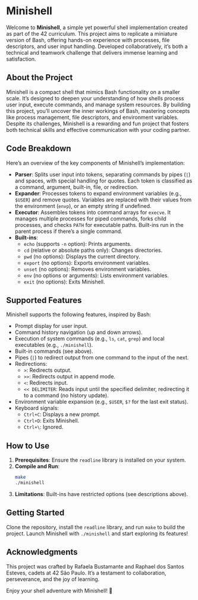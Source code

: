 # Minishell

Welcome to **Minishell**, a simple yet powerful shell implementation created as part of the 42 curriculum. This project aims to replicate a miniature version of Bash, offering hands-on experience with processes, file descriptors, and user input handling. Developed collaboratively, it’s both a technical and teamwork challenge that delivers immense learning and satisfaction.

## About the Project

Minishell is a compact shell that mimics Bash functionality on a smaller scale. It’s designed to deepen your understanding of how shells process user input, execute commands, and manage system resources. By building this project, you’ll uncover the inner workings of Bash, mastering concepts like process management, file descriptors, and environment variables. Despite its challenges, Minishell is a rewarding and fun project that fosters both technical skills and effective communication with your coding partner.

## Code Breakdown

Here’s an overview of the key components of Minishell’s implementation:

- **Parser**: Splits user input into tokens, separating commands by pipes (`|`) and spaces, with special handling for quotes. Each token is classified as a command, argument, built-in, file, or redirection.
- **Expander**: Processes tokens to expand environment variables (e.g., `$USER`) and remove quotes. Variables are replaced with their values from the environment (`envp`), or an empty string if undefined.
- **Executor**: Assembles tokens into command arrays for `execve`. It manages multiple processes for piped commands, forks child processes, and checks `PATH` for executable paths. Built-ins run in the parent process if there’s a single command.
- **Built-ins**:
  - `echo` (supports `-n` option): Prints arguments.
  - `cd` (relative or absolute paths only): Changes directories.
  - `pwd` (no options): Displays the current directory.
  - `export` (no options): Exports environment variables.
  - `unset` (no options): Removes environment variables.
  - `env` (no options or arguments): Lists environment variables.
  - `exit` (no options): Exits Minishell.

## Supported Features

Minishell supports the following features, inspired by Bash:

- Prompt display for user input.
- Command history navigation (up and down arrows).
- Execution of system commands (e.g., `ls`, `cat`, `grep`) and local executables (e.g., `./minishell`).
- Built-in commands (see above).
- Pipes (`|`) to redirect output from one command to the input of the next.
- Redirections:
  - `>`: Redirects output.
  - `>>`: Redirects output in append mode.
  - `<`: Redirects input.
  - `<< DELIMITER`: Reads input until the specified delimiter, redirecting it to a command (no history update).
- Environment variable expansion (e.g., `$USER`, `$?` for the last exit status).
- Keyboard signals:
  - `Ctrl+C`: Displays a new prompt.
  - `Ctrl+D`: Exits Minishell.
  - `Ctrl+\`: Ignored.

## How to Use

1. **Prerequisites**: Ensure the `readline` library is installed on your system.
2. **Compile and Run**:
   ```bash
   make
   ./minishell
   ```
3. **Limitations**: Built-ins have restricted options (see descriptions above).

## Getting Started

Clone the repository, install the `readline` library, and run `make` to build the project. Launch Minishell with `./minishell` and start exploring its features!

## Acknowledgments

This project was crafted by Rafaela Bustamante and Raphael dos Santos Esteves, cadets at 42 São Paulo. It’s a testament to collaboration, perseverance, and the joy of learning.

Enjoy your shell adventure with Minishell! 🐚

